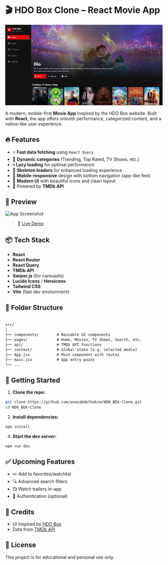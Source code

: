 
# 🎬 HDO Box Clone – React Movie App

![image alt](https://github.com/anasabdelhakim/HDO_BOX-Clone/blob/main/public/Desktop-hdo.png?raw=true)

A modern, mobile-first **Movie App** inspired by the HDO Box website. Built with **React**, the app offers smooth performance, categorized content, and a native-like user experience.

## 🔥 Features

- ⚡ **Fast data fetching** using `React Query`
- 🧠 **Dynamic categories** (Trending, Top Rated, TV Shows, etc.)
- 🌀 **Lazy loading** for optimal performance
- 🧊 **Skeleton loaders** for enhanced loading experience
- 📱 **Mobile-responsive** design with bottom navigation (app-like feel)
- 🎨 **Modern UI** with beautiful icons and clean layout
- 🚀 Powered by **TMDb API**

## 📱 Preview

![App Screenshot](link-to-your-screenshot-or-demo.gif)

> 🔗 [Live Demo](https://hdo-box-clone.vercel.app/)

## 📦 Tech Stack

- **React**
- **React Router**
- **React Query**
- **TMDb API**
- **Swiper.js** (for carousels)
- **Lucide Icons** / **Heroicons**
- **Tailwind CSS**
- **Vite** (fast dev environment)

## 🚧 Folder Structure

```

src/
│
├── components/        # Reusable UI components
├── pages/             # Home, Movies, TV Shows, Search, etc.
├── api/               # TMDb API functions
├── context/           # Global state (e.g. selected media)
├── App.jsx            # Main component with routes
├── main.jsx           # App entry point
└── ...

````

## 🚀 Getting Started

1. **Clone the repo:**

```bash
git clone https://github.com/anasabdelhakim/HDO_BOX-Clone.git
cd HDO_BOX-Clone
````

2. **Install dependencies:**

```bash
npm install
```


4. **Start the dev server:**

```bash
npm run dev
```

## ✅ Upcoming Features

* ✏️ Add to favorites/watchlist
* 🔍 Advanced search filters
* 📺 Watch trailers in-app
* 🔐 Authentication (optional)

## 🙌 Credits

* UI Inspired by [HDO Box](https://hdobox.tv/)
* Data from [TMDb API](https://www.themoviedb.org/documentation/api)

## 📄 License

This project is for educational and personal use only.


